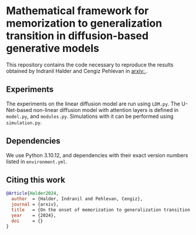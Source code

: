 # **Mathematical framework for memorization to generalization transition in diffusion-based generative models**
This repository contains the code necessary to reproduce the results obtained by Indranil Halder and Cengiz Pehlevan in [arxiv: ](https://www.nature.com/articles/s41586-023-06747-5). 

## Experiments

The experiments on the linear diffusion model are run using `LDM.py`. The U-Net-based non-linear diffusion model with attention layers is defined in `model.py`, and `modules.py`. Simulations with it can be performed using `simulation.py`.

## Dependencies

We use Python 3.10.12, and dependencies with their exact
version numbers listed in `environment.yml`.

## Citing this work

```bibtex
@Article{Halder2024,
  author  = {Halder, Indranil and Pehlevan, Cengiz},
  journal = {arxiv},
  title   = {On the onset of memorization to generalization transition in diffusion  models},
  year    = {2024},
  doi     = {}
}
```
